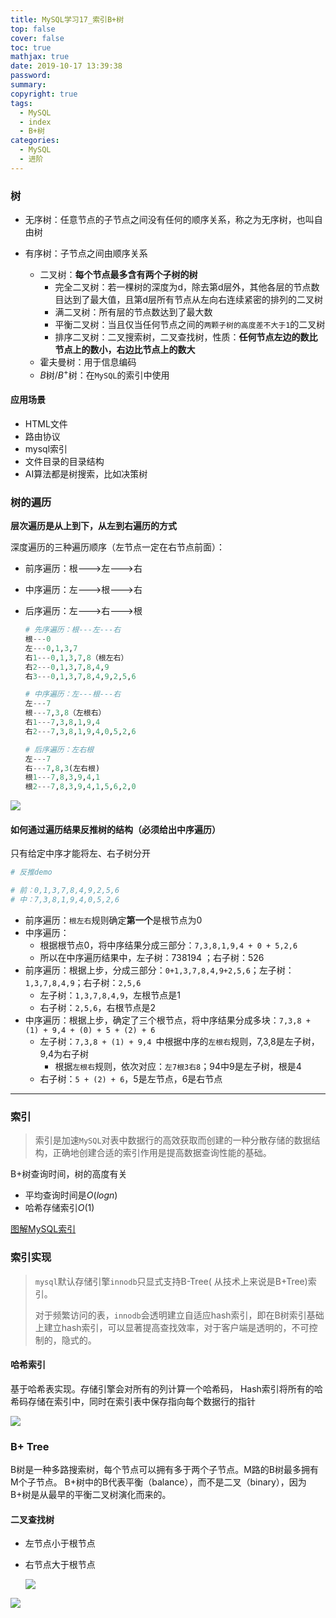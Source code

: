 ```yaml
---
title: MySQL学习17_索引B+树
top: false
cover: false
toc: true
mathjax: true
date: 2019-10-17 13:39:38
password:
summary:
copyright: true
tags:
  - MySQL
  - index
  - B+树
categories:
  - MySQL
  - 进阶
---
```


### 树

- 无序树：任意节点的子节点之间没有任何的顺序关系，称之为无序树，也叫自由树

- 有序树：子节点之间由顺序关系

  - 二叉树：**每个节点最多含有两个子树的树**
    - 完全二叉树：若一棵树的深度为d，除去第d层外，其他各层的节点数目达到了最大值，且第d层所有节点从左向右连续紧密的排列的二叉树
    - 满二叉树：所有层的节点数达到了最大数
    - 平衡二叉树：当且仅当任何节点之间的`两颗子树的高度差不大于1`的二叉树
    - 排序二叉树：二叉搜索树，二叉查找树，性质：**任何节点左边的数比节点上的数小，右边比节点上的数大**
  - 霍夫曼树：用于信息编码
  - $B$树/$B^+$树：在`MySQL`的索引中使用

  <!--MORE-->

#### 应用场景

- HTML文件
- 路由协议
- mysql索引
- 文件目录的目录结构
- AI算法都是树搜索，比如决策树

### 树的遍历

**层次遍历是从上到下，从左到右遍历的方式**

深度遍历的三种遍历顺序（左节点一定在右节点前面）：

- 前序遍历：根--->左--->右

- 中序遍历：左--->根--->右

- 后序遍历：左--->右--->根

  ```python
  # 先序遍历：根---左---右
  根---0
  左---0,1,3,7
  右1---0,1,3,7,8（根左右）
  右2---0,1,3,7,8,4,9
  右3---0,1,3,7,8,4,9,2,5,6
  
  # 中序遍历：左---根---右
  左---7
  根---7,3,8（左根右）
  右1---7,3,8,1,9,4
  右2---7,3,8,1,9,4,0,5,2,6
  
  # 后序遍历：左右根
  左---7
  右---7,8,3(左右根)
  根1---7,8,3,9,4,1
  根2---7,8,3,9,4,1,5,6,2,0
  ```

  

![](https://s2.ax1x.com/2019/10/17/KAQOzT.png)

#### 如何通过遍历结果反推树的结构（必须给出中序遍历）

只有给定中序才能将左、右子树分开

```python
# 反推demo

# 前：0,1,3,7,8,4,9,2,5,6
# 中：7,3,8,1,9,4,0,5,2,6
```

- 前序遍历：`根左右`规则确定**第一个**是根节点为0
- 中序遍历：
  - 根据根节点0，将中序结果分成三部分：`7,3,8,1,9,4 + 0 + 5,2,6`
  - 所以在中序遍历结果中，左子树：738194 ；右子树：526
- 前序遍历：根据上步，分成三部分：`0+1,3,7,8,4,9+2,5,6`；左子树：`1,3,7,8,4,9`；右子树：`2,5,6`
  - 左子树：`1,3,7,8,4,9`，左根节点是1
  - 右子树：`2,5,6`，右根节点是2
- 中序遍历：根据上步，确定了三个根节点，将中序结果分成多块：`7,3,8 + (1) + 9,4 + (0) + 5 + (2) + 6`
  - 左子树：`7,3,8 + (1) + 9,4 `中根据中序的`左根右`规则，7,3,8是左子树，9,4为右子树
    - 根据`左根右`规则，依次对应：`左7根3右8`；94中9是左子树，根是4
  - 右子树：`5 + (2) + 6`，5是左节点，6是右节点

-----

### 索引

> 索引是加速`MySQL`对表中数据行的高效获取而创建的一种分散存储的数据结构，正确地创建合适的索引作用是提高数据查询性能的基础。

B+树查询时间，树的高度有关

- 平均查询时间是$O(logn)$
- 哈希存储索引$O(1)$

[图解MySQL索引]( https://www.cnblogs.com/liqiangchn/p/9060521.html )

### 索引实现

> `mysql`默认存储引擎`innodb`只显式支持B-Tree( 从技术上来说是B+Tree)索引。
>
> 对于频繁访问的表，`innodb`会透明建立自适应hash索引，即在B树索引基础上建立hash索引，可以显著提高查找效率，对于客户端是透明的，不可控制的，隐式的。 

#### 哈希索引

基于哈希表实现。存储引擎会对所有的列计算一个哈希码， Hash索引将所有的哈希码存储在索引中，同时在索引表中保存指向每个数据行的指针

![](https://s2.ax1x.com/2019/10/17/KAaH2j.md.png)

### B+ Tree

B树是一种多路搜索树，每个节点可以拥有多于两个子节点。M路的B树最多拥有M个子节点。 B+树中的B代表平衡（balance），而不是二叉（binary），因为B+树是从最早的平衡二叉树演化而来的。

#### 二叉查找树

- 左节点小于根节点

- 右节点大于根节点

  ![](https://s2.ax1x.com/2019/10/17/KAgPAA.png)





 

![](https://s2.ax1x.com/2019/10/17/KA0BV0.md.png)